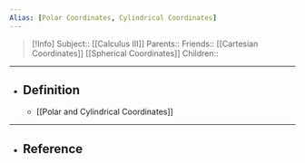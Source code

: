 ```yaml
---
Alias: [Polar Coordinates, Cylindrical Coordinates]
---
```

> [!Info]
> Subject:: [[Calculus III]]
> Parents:: 
> Friends:: [[Cartesian Coordinates]] [[Spherical Coordinates]]
> Children:: 
---
- ## Definition
	- [[Polar and Cylindrical Coordinates]] 
---
- ## Reference